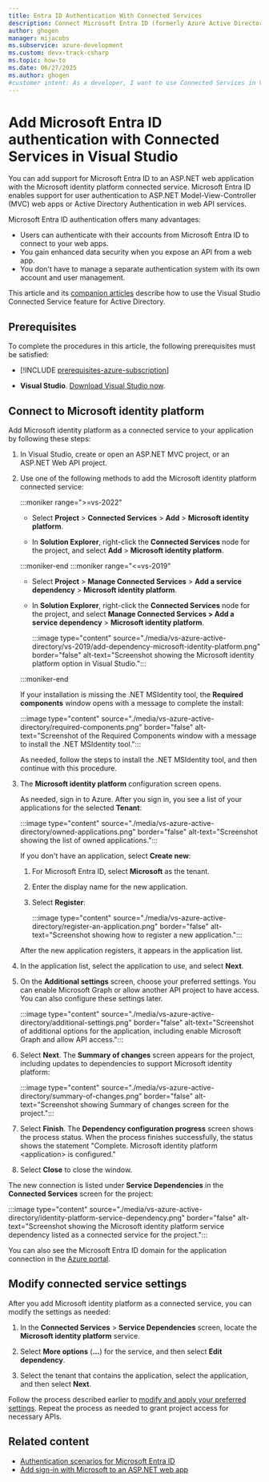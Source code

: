 ```yaml
---
title: Entra ID Authentication With Connected Services
description: Connect Microsoft Entra ID (formerly Azure Active Directory) to your application with Connected Services in Visual Studio on Windows.
author: ghogen
manager: mijacobs
ms.subservice: azure-development
ms.custom: devx-track-csharp
ms.topic: how-to
ms.date: 06/27/2025
ms.author: ghogen
#customer intent: As a developer, I want to use Connected Services in Visual Studio on Windows, so I can connect Microsoft Entra ID with my application for authentication.
---
```


# Add Microsoft Entra ID authentication with Connected Services in Visual Studio

You can add support for Microsoft Entra ID to an ASP.NET web application with the Microsoft identity platform connected service. Microsoft Entra ID enables support for user authentication to ASP.NET Model-View-Controller (MVC) web apps or Active Directory Authentication in web API services.

Microsoft Entra ID authentication offers many advantages:

- Users can authenticate with their accounts from Microsoft Entra ID to connect to your web apps.
- You gain enhanced data security when you expose an API from a web app. 
- You don't have to manage a separate authentication system with its own account and user management.

This article and its [companion articles](#related-content) describe how to use the Visual Studio Connected Service feature for Active Directory.

## Prerequisites

To complete the procedures in this article, the following prerequisites must be satisfied:

- [!INCLUDE [prerequisites-azure-subscription](includes/prerequisites-azure-subscription.md)]

- **Visual Studio**. [Download Visual Studio now](https://aka.ms/vsdownload?utm_source=mscom&utm_campaign=msdocs).

## Connect to Microsoft identity platform

Add Microsoft identity platform as a connected service to your application by following these steps:

1. In Visual Studio, create or open an ASP.NET MVC project, or an ASP.NET Web API project.

1. Use one of the following methods to add the Microsoft identity platform connected service:

   :::moniker range=">=vs-2022"

   - Select **Project** > **Connected Services** > **Add** > **Microsoft identity platform**.
   
   - In **Solution Explorer**, right-click the **Connected Services** node for the project, and select **Add** > **Microsoft identity platform**.

   :::moniker-end
   :::moniker range="<=vs-2019"

   - Select **Project** > **Manage Connected Services** > **Add a service dependency** > **Microsoft identity platform**.
   
   - In **Solution Explorer**, right-click the **Connected Services** node for the project, and select **Manage Connected Services > Add a service dependency** > **Microsoft identity platform**.

      :::image type="content" source="./media/vs-azure-active-directory/vs-2019/add-dependency-microsoft-identity-platform.png" border="false" alt-text="Screenshot showing the Microsoft identity platform option in Visual Studio.":::

   :::moniker-end

   If your installation is missing the .NET MSIdentity tool, the **Required components** window opens with a message to complete the install:

   :::image type="content" source="./media/vs-azure-active-directory/required-components.png" border="false" alt-text="Screenshot of the Required Components window with a message to install the .NET MSIdentity tool.":::

   As needed, follow the steps to install the .NET MSIdentity tool, and then continue with this procedure.

1. The **Microsoft identity platform** configuration screen opens.

   As needed, sign in to Azure. After you sign in, you see a list of your applications for the selected **Tenant**:

   :::image type="content" source="./media/vs-azure-active-directory/owned-applications.png" border="false" alt-text="Screenshot showing the list of owned applications.":::

   If you don't have an application, select **Create new**:
   
   1. For Microsoft Entra ID, select **Microsoft** as the tenant.
   
   1. Enter the display name for the new application.
   
   1. Select **Register**:

      :::image type="content" source="./media/vs-azure-active-directory/register-an-application.png" border="false" alt-text="Screenshot showing how to register a new application.":::

   After the new application registers, it appears in the application list.
   
1. In the application list, select the application to use, and select **Next**.

   <a name="update-service-settings"> </a>
   
1. On the **Additional settings** screen, choose your preferred settings. You can enable Microsoft Graph or allow another API project to have access. You can also configure these settings later.

   :::image type="content" source="./media/vs-azure-active-directory/additional-settings.png" border="false" alt-text="Screenshot of additional options for the application, including enable Microsoft Graph and allow API access.":::

1. Select **Next**. The **Summary of changes** screen appears for the project, including updates to dependencies to support Microsoft identity platform:

   :::image type="content" source="./media/vs-azure-active-directory/summary-of-changes.png" border="false" alt-text="Screenshot showing Summary of changes screen for the project.":::

1. Select **Finish**. The **Dependency configuration progress** screen shows the process status. When the process finishes successfully, the status shows the statement "Complete. Microsoft identity platform \<application> is configured."

1. Select **Close** to close the window.

The new connection is listed under **Service Dependencies** in the **Connected Services** screen for the project:

:::image type="content" source="./media/vs-azure-active-directory/identity-platform-service-dependency.png" border="false" alt-text="Screenshot showing the Microsoft identity platform service dependency listed as a connected service for the project.":::

You can also see the Microsoft Entra ID domain for the application connection in the [Azure portal](https://go.microsoft.com/fwlink/p/?LinkID=525040).

## Modify connected service settings

After you add Microsoft identity platform as a connected service, you can modify the settings as needed:

1. In the **Connected Services** > **Service Dependencies** screen, locate the **Microsoft identity platform** service.

1. Select **More options** (**...**) for the service, and then select **Edit dependency**.

1. Select the tenant that contains the application, select the application, and then select **Next**.

Follow the process described earlier to [modify and apply your preferred settings](#update-service-settings). Repeat the process as needed to grant project access for necessary APIs.

## Related content

- [Authentication scenarios for Microsoft Entra ID](/entra/identity-platform/authentication-vs-authorization)
- [Add sign-in with Microsoft to an ASP.NET web app](/entra/identity-platform/quickstart-web-app-sign-in)